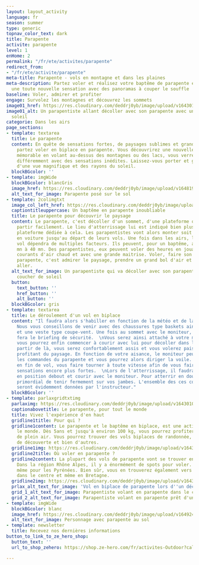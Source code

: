 ```yaml
---
layout: layout_activity
language: fr
season: summer
type: generic
topnav_color_text: dark
title: Parapente
activite: parapente
level: 1
enHome: 2
permalink: "/fr/ete/activites/parapente"
redirect_from:
- "/fr/ete/activite/parapente"
meta-title: Parapente - vols en montagne et dans les plaines
meta-description: Partez voler et réalisez votre baptême de parapente en découvrant
  une toute nouvelle sensation avec des panoramas à couper le souffle
baseline: Voler, admirer et profiter
engage: Survolez les montagnes et découvrez les sommets
image01_href: https://res.cloudinary.com/deddrj0yb/image/upload/v1643010436/website/summer/juliette-g-bmBLu_oAEj8-unsplash_ozjgu4.jpg
image01_alt: Un parapentiste allant décoller avec son parapente avec un coucher de
  soleil
categorie: Dans les airs
page_sections:
- template: textarea
  title: Le parapente
  content: En quête de sensations fortes, de paysages sublimes et grands panoramas,
    partez voler en biplace en parapente. Vous découvrirez une nouvelle expérience
    mémorable en volant au-dessus des montagnes ou des lacs, vous verrez le paysage
    différemment avec des sensations inédites. Laissez-vous porter et guider en profitant
    d'une vue magnifique et des rayons du soleil.
  blockBGcolor: ''
- template: imgWide
  blockBGcolor: blancGris
  image_href: https://res.cloudinary.com/deddrj0yb/image/upload/v1648195885/website/assets/Recadr%C3%A9es/parapente.png
  alt_text_for_image: Parapente posé sur le sol
- template: 2colimgtxt
  image_col_left_href: https://res.cloudinary.com/deddrj0yb/image/upload/v1643010435/website/summer/juliette-g-jX61Kll0Q5g-unsplash_1_pjksgv.jpg
  captiontitleuppercase: Un baptême en parapente inoubliable
  title: Le parapente pour découvrir le paysage
  content: Le parapente, c'est décoller d'un sommet, d'une plateforme qui permet de
    partir facilement. Le lieu d'atterrissage lui est indiqué bien plus bas sur une
    plateforme dédiée à cela. Les parapentistes vont alors monter soit à pied, soit
    en voiture jusqu'au départ de leurs vols. Une fois dans les airs, le temps de
    vol dépendra de multiples facteurs. Ils peuvent, pour un baptême, aller de 10
    mn à 40 mn. Des parapentistes, eux peuvent voler des heures en jouant avec les
    courants d'air chaud et avec une grande maitrise. Voler, faire son baptême de
    parapente, c'est admirer le paysage, prendre un grand bol d'air et se laisser
    aller.
  alt_text_for_image: Un parapentiste qui va décoller avec son parapente lors d'un
    coucher de soleil
  button:
    text_button: ''
    href_button: ''
    alt_button: ''
  blockBGcolor: gris
- template: textarea
  title: Le déroulement d'un vol en biplace
  content: "Il faudra alors s'habiller en fonction de la météo et de la température.
    Nous vous conseillons de venir avec des chaussures type baskets ainsi qu'un pantalon
    et une veste type coupe-vent. Une fois au sommet avec le moniteur, celui-ci vous
    fera le briefing de sécurité.  \nVous serez ainsi attaché à votre moniteur et
    vous pourrez enfin commencer à courir avec lui pour décoller dans les airs. À
    partir de là, vous serez confortablement assis et vous volerez paisiblement en
    profitant du paysage. En fonction de votre aisance, le moniteur peut vous donner
    les commandes du parapente et vous pourrez alors diriger la voile. Il peut également
    en fin de vol, vous faire tourner à toute vitesse afin de vous faire vivre des
    sensations encore plus fortes.  \nLors de l'atterrissage, il faudra alors se mettre
    en position debout et courir avec le moniteur. Pour atterrir en douceur, il est
    primordial de tenir fermement sur vos jambes. L'ensemble des ces consignes vous
    seront évidemment données par l'instructeur."
  blockBGcolor: ''
- template: parlaxgridtxtimg
  parlaximg: https://res.cloudinary.com/deddrj0yb/image/upload/v1643010436/website/summer/pablo-heimplatz-R4679uf28lY-unsplash_ysyjkx.jpg
  captionabovetitle: Le parapente, pour tout le monde
  title: Vivez l'expérience d'en haut
  gridline1title: Pour qui ?
  gridline1content: Le parapente et le baptême en biplace, est une activité pour tout
    le monde. Dès 5ans et jusqu'à environ 100 kg, vous pourrez profiter de cette activité
    de plein air. Vous pourrez trouver des vols biplaces de randonnée, de sensation,
    de découverte et bien d'autres.
  gridline1img: https://res.cloudinary.com/deddrj0yb/image/upload/v1643010435/website/summer/franck-belin-NZHouAGfeds-unsplash_kapfoo.jpg
  gridline2title: Où voler en parapente ?
  gridline2content: La plupart des vols de parapente vont se trouver en montagne.
    Dans la région Rhône Alpes, il y a énormément de spots pour voler. Il en est de
    même pour les Pyrénées. Bien sûr, vous en trouverez également vers la Côte d'Azur,
    dans le centre et même en Bretagne.
  gridline2img: https://res.cloudinary.com/deddrj0yb/image/upload/v1643010436/website/summer/nicolas-lafargue-BgFhs1MIHXM-unsplash_axpexv.jpg
  prlax_alt_text_for_image: 'Vol en biplace de parapente lors d''un décollage en montagne '
  grid_1_alt_text_for_image: Parapentiste volant en parapente dans le ciel
  grid_2_alt_text_for_image: Parapentiste volant en parapente prêt d'une falaise
- template: imgWide
  blockBGcolor: blanc
  image_href: https://res.cloudinary.com/deddrj0yb/image/upload/v1649246849/website/assets/Personnages%20poses/Poses%20format%20large/Parapente_Pose.png
  alt_text_for_image: Personnage avec parapente au sol
- template: newsletter
  title: Recevez nos dernières informations
button_to_link_to_ze_hero_shop:
  button_text: ''
  url_to_shop_zehero: https://shop.ze-hero.com/fr/activites-Outdoor?calessonstype=all&catypegenderlistsummer=all&calessonsactivitytype=Parapente&start-date=

---
```

